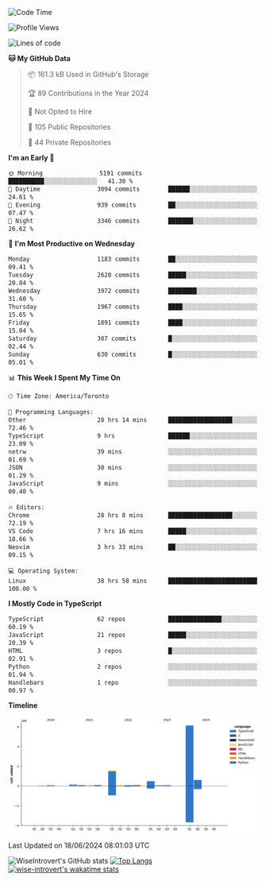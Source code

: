 <!--START_SECTION:waka-->
![Code Time](http://img.shields.io/badge/Code%20Time-1%2C739%20hrs%2032%20mins-blue)

![Profile Views](http://img.shields.io/badge/Profile%20Views-4-blue)

![Lines of code](https://img.shields.io/badge/From%20Hello%20World%20I%27ve%20Written-9.5%20million%20lines%20of%20code-blue)

**🐱 My GitHub Data** 

> 📦 161.3 kB Used in GitHub's Storage 
 > 
> 🏆 89 Contributions in the Year 2024
 > 
> 🚫 Not Opted to Hire
 > 
> 📜 105 Public Repositories 
 > 
> 🔑 44 Private Repositories 
 > 
**I'm an Early 🐤** 

```text
🌞 Morning                5191 commits        ██████████░░░░░░░░░░░░░░░   41.30 % 
🌆 Daytime                3094 commits        ██████░░░░░░░░░░░░░░░░░░░   24.61 % 
🌃 Evening                939 commits         ██░░░░░░░░░░░░░░░░░░░░░░░   07.47 % 
🌙 Night                  3346 commits        ███████░░░░░░░░░░░░░░░░░░   26.62 % 
```
📅 **I'm Most Productive on Wednesday** 

```text
Monday                   1183 commits        ██░░░░░░░░░░░░░░░░░░░░░░░   09.41 % 
Tuesday                  2620 commits        █████░░░░░░░░░░░░░░░░░░░░   20.84 % 
Wednesday                3972 commits        ████████░░░░░░░░░░░░░░░░░   31.60 % 
Thursday                 1967 commits        ████░░░░░░░░░░░░░░░░░░░░░   15.65 % 
Friday                   1891 commits        ████░░░░░░░░░░░░░░░░░░░░░   15.04 % 
Saturday                 307 commits         █░░░░░░░░░░░░░░░░░░░░░░░░   02.44 % 
Sunday                   630 commits         █░░░░░░░░░░░░░░░░░░░░░░░░   05.01 % 
```


📊 **This Week I Spent My Time On** 

```text
🕑︎ Time Zone: America/Toronto

💬 Programming Languages: 
Other                    28 hrs 14 mins      ██████████████████░░░░░░░   72.46 % 
TypeScript               9 hrs               ██████░░░░░░░░░░░░░░░░░░░   23.09 % 
netrw                    39 mins             ░░░░░░░░░░░░░░░░░░░░░░░░░   01.69 % 
JSON                     30 mins             ░░░░░░░░░░░░░░░░░░░░░░░░░   01.29 % 
JavaScript               9 mins              ░░░░░░░░░░░░░░░░░░░░░░░░░   00.40 % 

🔥 Editors: 
Chrome                   28 hrs 8 mins       ██████████████████░░░░░░░   72.19 % 
VS Code                  7 hrs 16 mins       █████░░░░░░░░░░░░░░░░░░░░   18.66 % 
Neovim                   3 hrs 33 mins       ██░░░░░░░░░░░░░░░░░░░░░░░   09.15 % 

💻 Operating System: 
Linux                    38 hrs 58 mins      █████████████████████████   100.00 % 
```

**I Mostly Code in TypeScript** 

```text
TypeScript               62 repos            ███████████████░░░░░░░░░░   60.19 % 
JavaScript               21 repos            █████░░░░░░░░░░░░░░░░░░░░   20.39 % 
HTML                     3 repos             █░░░░░░░░░░░░░░░░░░░░░░░░   02.91 % 
Python                   2 repos             ░░░░░░░░░░░░░░░░░░░░░░░░░   01.94 % 
Handlebars               1 repo              ░░░░░░░░░░░░░░░░░░░░░░░░░   00.97 % 
```



**Timeline**

![Lines of Code chart](https://raw.githubusercontent.com/wise-introvert/wise-introvert/master/assets/bar_graph.png)


 Last Updated on 18/06/2024 08:01:03 UTC
<!--END_SECTION:waka-->

![WiseIntrovert's GitHub stats](https://github-readme-stats.vercel.app/api?username=wise-introvert&count_private=true&show_icons=true)
[![Top Langs](https://github-readme-stats.vercel.app/api/top-langs/?username=wise-introvert&langs_count=10)](https://github.com/anuraghazra/github-readme-stats)
[![wise-introvert's wakatime stats](https://github-readme-stats.vercel.app/api/wakatime?username=wiseintrovert)](https://github.com/anuraghazra/github-readme-stats)
